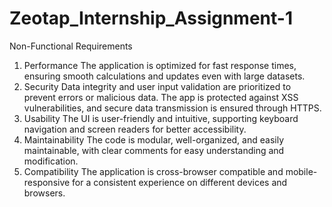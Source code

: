 # Zeotap_Internship_Assignment-1
Non-Functional Requirements
1. Performance
The application is optimized for fast response times, ensuring smooth calculations and updates even with large datasets.
2. Security
Data integrity and user input validation are prioritized to prevent errors or malicious data. The app is protected against XSS vulnerabilities, and secure data transmission is ensured through HTTPS.
3. Usability
The UI is user-friendly and intuitive, supporting keyboard navigation and screen readers for better accessibility.
4. Maintainability
The code is modular, well-organized, and easily maintainable, with clear comments for easy understanding and modification.
5. Compatibility
The application is cross-browser compatible and mobile-responsive for a consistent experience on different devices and browsers.

